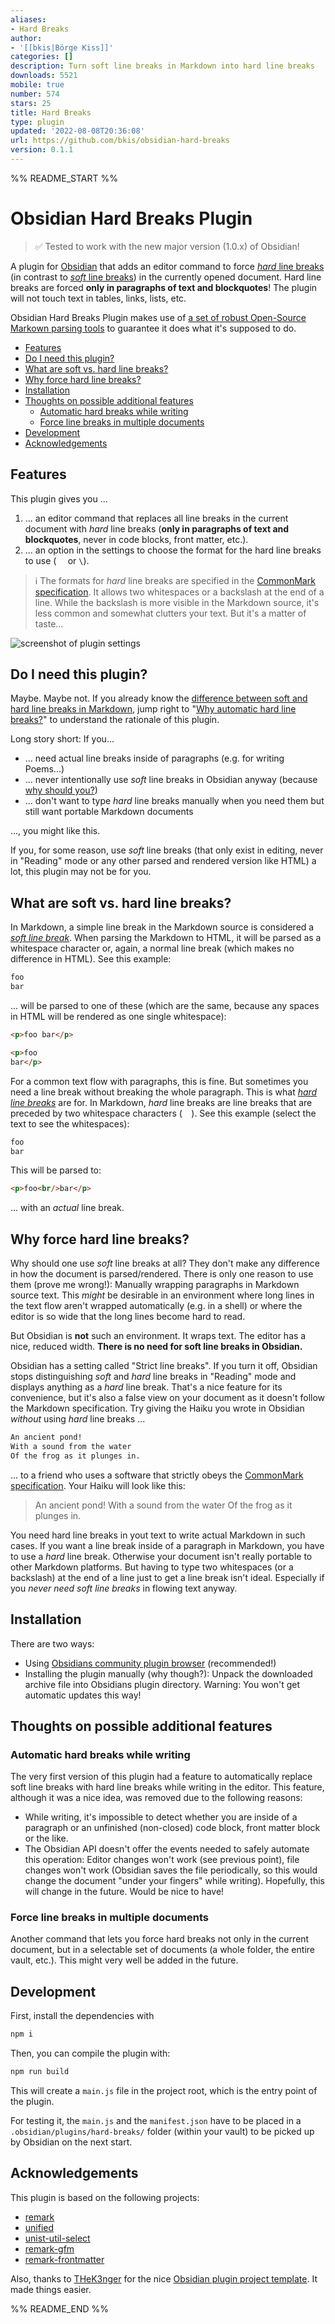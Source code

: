 ```yaml
---
aliases:
- Hard Breaks
author:
- '[[bkis|Börge Kiss]]'
categories: []
description: Turn soft line breaks in Markdown into hard line breaks
downloads: 5521
mobile: true
number: 574
stars: 25
title: Hard Breaks
type: plugin
updated: '2022-08-08T20:36:08'
url: https://github.com/bkis/obsidian-hard-breaks
version: 0.1.1
---
```


%% README_START %%

# Obsidian Hard Breaks Plugin <!-- omit in toc -->

> ✅ Tested to work with the new major version (1.0.x) of Obsidian!

A plugin for [Obsidian](https://obsidian.md/) that adds an editor command to force [*hard* line breaks](https://spec.commonmark.org/0.17/#hard-line-breaks) (in contrast to [*soft* line breaks](https://spec.commonmark.org/0.17/#soft-line-breaks)) in the currently opened document. Hard line breaks are forced **only in paragraphs of text and blockquotes**! The plugin will not touch text in tables, links, lists, etc.

Obsidian Hard Breaks Plugin makes use of [a set of robust Open-Source Markown parsing tools](#acknowledgements) to guarantee it does what it's supposed to do.

- [Features](#features)
- [Do I need this plugin?](#do-i-need-this-plugin)
- [What are soft vs. hard line breaks?](#what-are-soft-vs-hard-line-breaks)
- [Why force hard line breaks?](#why-force-hard-line-breaks)
- [Installation](#installation)
- [Thoughts on possible additional features](#thoughts-on-possible-additional-features)
  - [Automatic hard breaks while writing](#automatic-hard-breaks-while-writing)
  - [Force line breaks in multiple documents](#force-line-breaks-in-multiple-documents)
- [Development](#development)
- [Acknowledgements](#acknowledgements)


## Features

This plugin gives you ...

1) ... an editor command that replaces all line breaks in the current document with *hard* line breaks (**only in paragraphs of text and blockquotes**, never in code blocks, front matter, etc.).
2) ... an option in the settings to choose the format for the hard line breaks to use (`  ` or `\`).

> ℹ️ The formats for *hard* line breaks are specified in the [CommonMark specification](https://spec.commonmark.org/0.17/#hard-line-breaks). It allows two whitespaces or a backslash at the end of a line. While the backslash is more visible in the Markdown source, it's less common and somewhat clutters your text. But it's a matter of taste...

![screenshot of plugin settings](https://raw.githubusercontent.com/bkis/obsidian-hard-breaks/HEAD/doc/screen_settings.png)


## Do I need this plugin?

Maybe. Maybe not. If you already know the [difference between soft and hard line breaks in Markdown](#what-are-soft-vs-hard-line-breaks), jump right to "[Why automatic hard line breaks?](#why-automatic-hard-line-breaks)" to understand the rationale of this plugin.

Long story short: If you...

- ... need actual line breaks inside of paragraphs (e.g. for writing Poems...)
- ... never intentionally use *soft* line breaks in Obsidian anyway (because [why should you?](#why-automatic-hard-line-breaks))
- ... don't want to type *hard* line breaks manually when you need them but still want portable Markdown documents

..., you might like this.

If you, for some reason, use *soft* line breaks (that only exist in editing, never in "Reading" mode or any other parsed and rendered version like HTML) a lot, this plugin may not be for you.


## What are soft vs. hard line breaks?

In Markdown, a simple line break in the Markdown source is considered a [*soft line break*](https://spec.commonmark.org/0.17/#soft-line-breaks). When parsing the Markdown to HTML, it will be parsed as a whitespace character or, again, a normal line break (which makes no difference in HTML). See this example:

```md
foo
bar
```

... will be parsed to one of these (which are the same, because any spaces in HTML will be rendered as one single whitespace):

```html
<p>foo bar</p>

<p>foo
bar</p>
```

For a common text flow with paragraphs, this is fine. But sometimes you need a line break without breaking the whole paragraph. This is what [*hard line breaks*](https://spec.commonmark.org/0.17/#hard-line-breaks) are for. In Markdown, *hard* line breaks are line breaks that are preceded by two whitespace characters (`  `). See this example (select the text to see the whitespaces):

```md
foo
bar
```

This will be parsed to:

```html
<p>foo<br/>bar</p>
```

... with an *actual* line break.


## Why force hard line breaks?

Why should one use *soft* line breaks at all? They don't make any difference in how the document is parsed/rendered. There is only one reason to use them (prove me wrong!): Manually wrapping paragraphs in Markdown source text. This *might* be desirable in an environment where long lines in the text flow aren't wrapped automatically (e.g. in a shell) or where the editor is so wide that the long lines become hard to read.

But Obsidian is **not** such an environment. It wraps text. The editor has a nice, reduced width. **There is no need for soft line breaks in Obsidian.**

Obsidian has a setting called "Strict line breaks". If you turn it off, Obsidian stops distinguishing *soft* and *hard* line breaks in "Reading" mode and displays anything as a *hard* line break. That's a nice feature for its convenience, but it's also a false view on your document as it doesn't follow the Markdown specification. Try giving the Haiku you wrote in Obsidian *without* using *hard* line breaks ...

```md
An ancient pond!
With a sound from the water
Of the frog as it plunges in.
```

... to a friend who uses a software that strictly obeys the [CommonMark specification](https://spec.commonmark.org). Your Haiku will look like this:

> An ancient pond! With a sound from the water Of the frog as it plunges in.

You need hard line breaks in yout text to write actual Markdown in such cases. If you want a line break inside of a paragraph in Markdown, you have to use a *hard* line break. Otherwise your document isn't really portable to other Markdown platforms. But having to type two whitespaces  (or a backslash) at the end of a line just to get a line break isn't ideal. Especially if you *never need soft line breaks* in flowing text anyway.


## Installation

There are two ways:

- Using [Obsidians community plugin browser](https://obsidian.md/plugins?id=hard-breaks) (recommended!)
- Installing the plugin manually (why though?): Unpack the downloaded archive file into Obsidians plugin directory. Warning: You won't get automatic updates this way!


## Thoughts on possible additional features

### Automatic hard breaks while writing

The very first version of this plugin had a feature to automatically replace soft line breaks with hard line breaks while writing in the editor. This feature, although it was a nice idea, was removed due to the following reasons:

- While writing, it's impossible to detect whether you are inside of a paragraph or an unfinished (non-closed) code block, front matter block or the like.
- The Obsidian API doesn't offer the events needed to safely automate this operation: Editor changes won't work (see previous point), file changes won't work (Obsidian saves the file periodically, so this would change the document "under your fingers" while writing). Hopefully, this will change in the future. Would be nice to have!

### Force line breaks in multiple documents

Another command that lets you force hard breaks not only in the current document, but in a selectable set of documents (a whole folder, the entire vault, etc.). This might very well be added in the future.


## Development

First, install the dependencies with

```bash
npm i
```

Then, you can compile the plugin with:

```bash
npm run build
```

This will create a `main.js` file in the project root, which is the entry point of the plugin.

For testing it, the `main.js` and the `manifest.json` have to be placed in a `.obsidian/plugins/hard-breaks/` folder (within your vault) to be picked up by Obsidian on the next start.


## Acknowledgements

This plugin is based on the following projects:

- [remark](https://github.com/remarkjs/remark)
- [unified](https://github.com/unifiedjs/unified)
- [unist-util-select](https://github.com/syntax-tree/unist-util-select)
- [remark-gfm](https://github.com/remarkjs/remark-gfm)
- [remark-frontmatter](https://github.com/remarkjs/remark-frontmatter)

Also, thanks to [THeK3nger](https://github.com/THeK3nger) for the nice [Obsidian plugin project template](https://github.com/THeK3nger/obsidian-plugin-template). It made things easier.


%% README_END %%